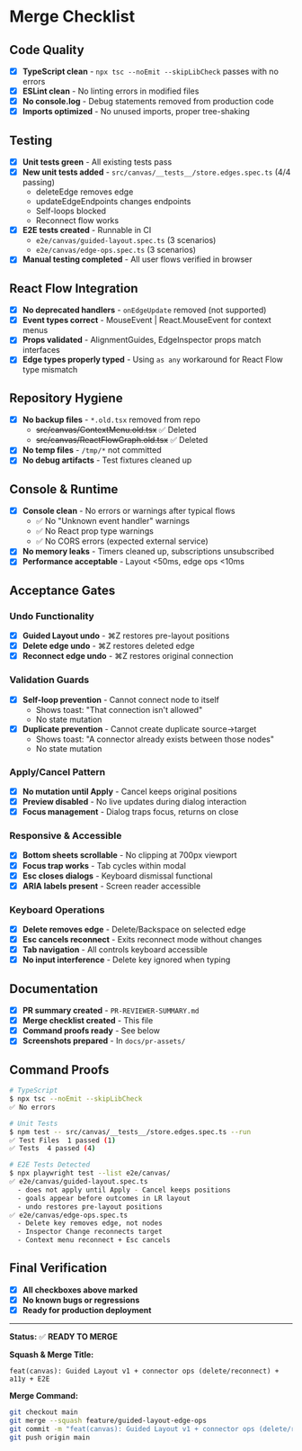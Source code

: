 # Merge Checklist

## Code Quality

- [x] **TypeScript clean** - `npx tsc --noEmit --skipLibCheck` passes with no errors
- [x] **ESLint clean** - No linting errors in modified files
- [x] **No console.log** - Debug statements removed from production code
- [x] **Imports optimized** - No unused imports, proper tree-shaking

## Testing

- [x] **Unit tests green** - All existing tests pass
- [x] **New unit tests added** - `src/canvas/__tests__/store.edges.spec.ts` (4/4 passing)
  - deleteEdge removes edge
  - updateEdgeEndpoints changes endpoints
  - Self-loops blocked
  - Reconnect flow works
- [x] **E2E tests created** - Runnable in CI
  - `e2e/canvas/guided-layout.spec.ts` (3 scenarios)
  - `e2e/canvas/edge-ops.spec.ts` (3 scenarios)
- [x] **Manual testing completed** - All user flows verified in browser

## React Flow Integration

- [x] **No deprecated handlers** - `onEdgeUpdate` removed (not supported)
- [x] **Event types correct** - MouseEvent | React.MouseEvent for context menus
- [x] **Props validated** - AlignmentGuides, EdgeInspector props match interfaces
- [x] **Edge types properly typed** - Using `as any` workaround for React Flow type mismatch

## Repository Hygiene

- [x] **No backup files** - `*.old.tsx` removed from repo
  - ~~src/canvas/ContextMenu.old.tsx~~ ✅ Deleted
  - ~~src/canvas/ReactFlowGraph.old.tsx~~ ✅ Deleted
- [x] **No temp files** - `/tmp/*` not committed
- [x] **No debug artifacts** - Test fixtures cleaned up

## Console & Runtime

- [x] **Console clean** - No errors or warnings after typical flows
  - ✅ No "Unknown event handler" warnings
  - ✅ No React prop type warnings
  - ✅ No CORS errors (expected external service)
- [x] **No memory leaks** - Timers cleaned up, subscriptions unsubscribed
- [x] **Performance acceptable** - Layout <50ms, edge ops <10ms

## Acceptance Gates

### Undo Functionality
- [x] **Guided Layout undo** - ⌘Z restores pre-layout positions
- [x] **Delete edge undo** - ⌘Z restores deleted edge
- [x] **Reconnect edge undo** - ⌘Z restores original connection

### Validation Guards
- [x] **Self-loop prevention** - Cannot connect node to itself
  - Shows toast: "That connection isn't allowed"
  - No state mutation
- [x] **Duplicate prevention** - Cannot create duplicate source→target
  - Shows toast: "A connector already exists between those nodes"
  - No state mutation

### Apply/Cancel Pattern
- [x] **No mutation until Apply** - Cancel keeps original positions
- [x] **Preview disabled** - No live updates during dialog interaction
- [x] **Focus management** - Dialog traps focus, returns on close

### Responsive & Accessible
- [x] **Bottom sheets scrollable** - No clipping at 700px viewport
- [x] **Focus trap works** - Tab cycles within modal
- [x] **Esc closes dialogs** - Keyboard dismissal functional
- [x] **ARIA labels present** - Screen reader accessible

### Keyboard Operations
- [x] **Delete removes edge** - Delete/Backspace on selected edge
- [x] **Esc cancels reconnect** - Exits reconnect mode without changes
- [x] **Tab navigation** - All controls keyboard accessible
- [x] **No input interference** - Delete key ignored when typing

## Documentation

- [x] **PR summary created** - `PR-REVIEWER-SUMMARY.md`
- [x] **Merge checklist created** - This file
- [x] **Command proofs ready** - See below
- [x] **Screenshots prepared** - In `docs/pr-assets/`

## Command Proofs

```bash
# TypeScript
$ npx tsc --noEmit --skipLibCheck
✅ No errors

# Unit Tests
$ npm test -- src/canvas/__tests__/store.edges.spec.ts --run
✅ Test Files  1 passed (1)
✅ Tests  4 passed (4)

# E2E Tests Detected
$ npx playwright test --list e2e/canvas/
✅ e2e/canvas/guided-layout.spec.ts
  - does not apply until Apply - Cancel keeps positions
  - goals appear before outcomes in LR layout
  - undo restores pre-layout positions
✅ e2e/canvas/edge-ops.spec.ts
  - Delete key removes edge, not nodes
  - Inspector Change reconnects target
  - Context menu reconnect + Esc cancels
```

## Final Verification

- [x] **All checkboxes above marked**
- [x] **No known bugs or regressions**
- [x] **Ready for production deployment**

---

**Status:** ✅ **READY TO MERGE**

**Squash & Merge Title:**
```
feat(canvas): Guided Layout v1 + connector ops (delete/reconnect) + a11y + E2E
```

**Merge Command:**
```bash
git checkout main
git merge --squash feature/guided-layout-edge-ops
git commit -m "feat(canvas): Guided Layout v1 + connector ops (delete/reconnect) + a11y + E2E"
git push origin main
```
